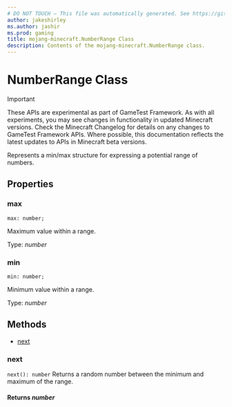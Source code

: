 ```yaml
---
# DO NOT TOUCH — This file was automatically generated. See https://github.com/Mojang/MinecraftApiDocsGenerator to modify descriptions, examples, etc.
author: jakeshirley
ms.author: jashir
ms.prod: gaming
title: mojang-minecraft.NumberRange Class
description: Contents of the mojang-minecraft.NumberRange class.
---
```

# NumberRange Class
>[!IMPORTANT]
>These APIs are experimental as part of GameTest Framework. As with all experiments, you may see changes in functionality in updated Minecraft versions. Check the Minecraft Changelog for details on any changes to GameTest Framework APIs. Where possible, this documentation reflects the latest updates to APIs in Minecraft beta versions.

Represents a min/max structure for expressing a potential range of numbers.

## Properties

### **max**
`max: number;`

Maximum value within a range.

Type: *number*

### **min**
`min: number;`

Minimum value within a range.

Type: *number*

## Methods
- [next](#next)

### **next**
`
next(): number
`
Returns a random number between the minimum and maximum of the range.

#### **Returns** *number*
